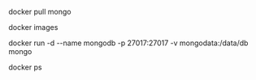 docker pull mongo

docker images 

docker run -d --name mongodb -p 27017:27017 -v mongodata:/data/db mongo

docker ps

